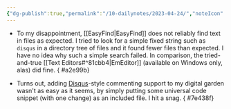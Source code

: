 ```yaml
---
{"dg-publish":true,"permalink":"/10-dailynotes/2023-04-24/","noteIcon":"2","created":"","updated":""}
---
```


- To my disappointment, [[EasyFind\|EasyFind]] does not reliably find text in files as expected. I tried to look for a simple fixed string such as `disqus` in a directory tree of files and it found fewer files than expected. I have no idea why such a simple search failed. In comparison, the tried-and-true [[Text Editors#^81cbb4\|EmEditor]] (available on Windows only, alas) did fine.
{ #a2e99b}


* Turns out, adding [Disqus](https://disqus.com/)-style commenting support to my digital garden wasn't as easy as it seems, by simply putting some universal code snippet (with one change) as an included file. I hit a snag.
{ #7e438f}
